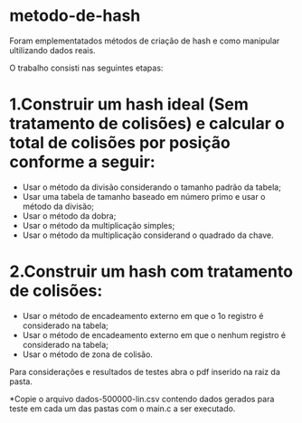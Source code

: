 # metodo-de-hash
Foram emplementatados métodos de criação de hash e como manipular ultilizando dados reais.

 O trabalho consisti nas seguintes etapas:

# 1.Construir um hash ideal (Sem tratamento de colisões) e calcular o total de colisões por posição conforme a seguir:
  * Usar o método da divisão considerando o tamanho padrão da tabela;
  * Usar uma tabela de tamanho baseado em número primo e usar o método da divisão;
  * Usar o método da dobra;
  * Usar o método da multiplicação simples;
  * Usar o método da multiplicação considerand o quadrado da chave.
# 2.Construir um hash com tratamento de colisões:
  * Usar o método de encadeamento externo em que o 1o registro é considerado na tabela;
  * Usar o método de encadeamento externo em que o nenhum registro é considerado na tabela;
  * Usar o método de zona de colisão.

Para considerações e resultados de testes abra o pdf inserido na raiz da pasta.

*Copie o arquivo dados-500000-lin.csv contendo dados gerados para teste em cada um das pastas com o main.c a ser executado.
